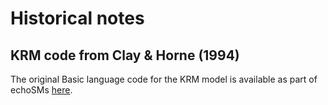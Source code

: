 # Historical notes

## KRM code from Clay & Horne (1994)

The original Basic language code for the KRM model is available as part of echoSMs [here](https://github.com/ices-tools-dev/echoSMs/tree/Clay_Files/src/otherCode/Clay_Files).
